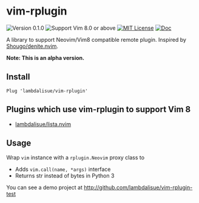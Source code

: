 vim-rplugin
===============================================================================
![Version 0.1.0](https://img.shields.io/badge/version-0.1.0-yellow.svg?style=flat-square)
![Support Vim 8.0 or above](https://img.shields.io/badge/support-Vim%208.0%20or%20above-yellowgreen.svg?style=flat-square)
[![MIT License](https://img.shields.io/badge/license-MIT-blue.svg?style=flat-square)](LICENSE.md)
[![Doc](https://img.shields.io/badge/doc-%3Ah%20lista-orange.svg?style=flat-square)](doc/rplugin.txt)

A library to support Neovim/Vim8 compatible remote plugin.
Inspired by [Shougo/denite.nvim](https://github.com/lambdalisue/denite.nvim).

**Note: This is an alpha version.**

Install
-------------------------------------------------------------------------------

```vim
Plug 'lambdalisue/vim-rplugin'
```

Plugins which use vim-rplugin to support Vim 8
-------------------------------------------------------------------------------

- [lambdalisue/lista.nvim](https://github.com/lambdalisue/lista.nvim)


Usage
-------------------------------------------------------------------------------

Wrap `vim` instance with a `rplugin.Neovim` proxy class to 

- Adds `vim.call(name, *args)` interface
- Returns str instead of bytes in Python 3

You can see a demo project at http://github.com/lambdalisue/vim-rplugin-test
